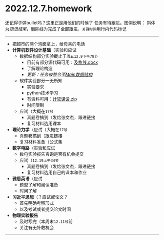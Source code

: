 # 2022.12.7.homework

还记得子弹bullet吗？这里正是用他们的时候了
任务有待跟进。图例说明：
斜体为*跟进结果*，~~删除线~~为完成了全部跟进，`关键时间`用行内代码标记

---

* 把超市的两个泡面拿上，给母亲的电话
* **计算机软件设计基础**（实验和应试
  * 数据结构部分实验截止于`周五12.9下午78节`
    * 目前有部分源代码可用：[及格线.docx](%E6%95%B0%E6%8D%AE%E7%BB%93%E6%9E%84%E5%AE%9E%E9%AA%8C%E6%8A%A5%E5%91%8A-%E5%8F%8A%E6%A0%BC%E7%BA%BF.docx)
    * 了解理论构造
    * *更新：任务被整合至[Main数据结构](计算机数据结构报告今晚必写完否则就挂科了\Main数据结构.md)*
  * 软件实验部分一无所知
    * 实验要求
    * python技术学习
    * 有资料可用：[计软课设.zip](%E8%AE%A1%E8%BD%AF%E8%AF%BE%E8%AE%BE.zip)
    * 时间限制
  * 应试（大概在`17号`
    * 真题卷搞到（发给张文杰，跟进链接
    * 复习材料选用课本
* **理论力学**（应试（大概在`17号`
  * 真题卷搞到（跟进链接
  * 复习材料准备（公式集
* **数字电路**（实验和应试
  * 数电实验报告咨询是否有机会提交
  * 应试（`12.19上午34节`
    * 真题卷搞到（发给张文杰，跟进链接
    * 复习材料选用自己的课本和作业
* **雅思英语**（应试
  * 题型了解和阅读准备
  * 时间了解
* **习近平思想**（？应试或论文？
  * 首先明确考察形式
  * 以及考试或者提交论文时间
* **物理实验报告**
  * 及时写完（本周末`12.11号`前
  * 关注有无补救机会

---
